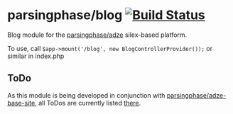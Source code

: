 # parsingphase/blog [![Build Status](https://travis-ci.org/parsingphase/blog.svg?branch=master)](https://travis-ci.org/parsingphase/blog)

Blog module for the [parsingphase/adze](https://github.com/parsingphase/adze) silex-based platform.

To use, call `$app->mount('/blog', new BlogControllerProvider());` or similar in index.php

## ToDo

As this module is being developed in conjunction with [parsingphase/adze-base-site](https://github.com/parsingphase/adze-base-site), all ToDos are currently listed [there](https://github.com/parsingphase/adze-base-site/blob/master/TODO.md).
